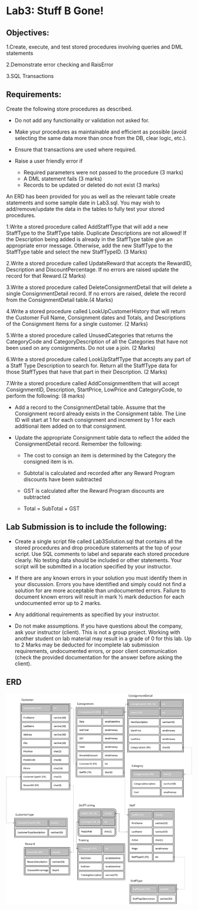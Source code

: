 # Lab3: Stuff B Gone!

## Objectives:

1.Create, execute, and test stored procedures involving queries and DML statements

2.Demonstrate error checking and RaisError

3.SQL Transactions

## Requirements:

Create the following store procedures as described. 

- Do not add any functionality or validation not asked for. 

- Make your procedures as maintainable and efficient as possible (avoid selecting the same data more than once from the DB, clear logic, etc.). 

- Ensure that transactions are used where required. 

- Raise a user friendly error if

  - Required parameters were not passed to the procedure (3 marks)
  - A DML statement fails (3 marks) 
  - Records to be updated or deleted do not exist (3 marks)

An ERD has been provided for you as well as the relevant table create statements and some sample date in Lab3.sql. You may wish to add/remove/update the data in the tables to fully test your stored procedures.


1.Write a stored procedure called AddStaffType that will add a new StaffType to the StaffType table. Duplicate Descriptions are not allowed! If the Description being added is already in the StaffType table give an appropriate error message. Otherwise, add the new StaffType to the StaffType table and select the new StaffTypeID. (3 Marks)

2.Write a stored procedure called UpdateReward that accepts the RewardID, Description and DiscountPercentage. If no errors are raised update the record for that Reward.(2 Marks)



3.Write a stored procedure called DeleteConsignmentDetail that will delete a single ConsignmentDetail record. If no errors are raised, delete the record from the ConsignmentDetail table.(4 Marks)

4.Write a stored procedure called LookUpCustomerHistory that will return the Customer Full Name, Consignment dates and Totals, and Descriptions of the Consignment Items for a single customer. (2 Marks)

5.Write a stored procedure called UnusedCategories that returns the CategoryCode and CategoryDescription of all the Categories that have not been used on any consignments. Do not use a join. (2 Marks)

6.Write a stored procedure called LookUpStaffType that accepts any part of a Staff Type Description to search for. Return all the StaffType data for those StaffTypes that have that part in their Description.
(2 Marks)

7.Write a stored procedure called AddConsignmentItem that will accept ConsignmentID, Description, StartPrice, LowPrice and CategoryCode, to perform the following:
(8 marks)

- Add a record to the ConsignmentDetail table. Assume that the Consignment record already exists in the Consignment table. The Line ID will start at 1 for each consignment and increment by 1 for each additional item added on to that consignment.

- Update the appropriate Consignment table data to reflect the added the ConsignmentDetail record. Remember the following:

  - The cost to consign an item is determined by the Category the consigned item is in. 

  - Subtotal is calculated and recorded after any Reward Program discounts have been subtracted

  - GST is calculated after the Reward Program discounts are subtracted

  - Total = SubTotal + GST

## Lab Submission is to include the following:

- Create a single script file called Lab3Solution.sql that contains all the stored procedures and drop procedure statements at the top of your script. Use SQL comments to label and separate each stored procedure clearly. No testing data should be included or other statements. Your script will be submitted in a location specified by your instructor.

- If there are any known errors in your solution you must identify them in your discussion. Errors you have identified and simply could not find a solution for are more acceptable than undocumented errors. Failure to document known errors will result in mark ½ mark deduction for each undocumented error up to 2 marks.

- Any additional requirements as specified by your instructor.

- Do not make assumptions. If you have questions about the company, ask your instructor (client). This is not a group project. Working with another student on lab material may result in a grade of 0 for this lab. Up to 2 Marks may be deducted for incomplete lab submission requirements, undocumented errors, or poor client communication (check the provided documentation for the answer before asking the client). 

## ERD
<img src="img/ERD.png">